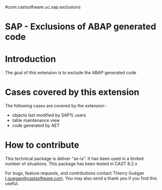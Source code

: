 #com.castsoftware.uc.sap.exclusions 

# SAP - Exclusions of ABAP generated code  

# Introduction
The goal of this extension is to exclude the ABAP generated code    

# Cases covered by this extension

The following cases are covered by the extension :
- objects last modified by SAP% users 
- table maintenance view 
- code generated by AET 


# How to contribute

This technical package is deliver "as-is". It has been used in a limited number of situations. 
This package has been tested in CAST 8.2.x

For bugs, feature requests, and contributions contact Thierry Guégan t.guegan@castsoftware.com. You may also send a thank you if you find this useful.
